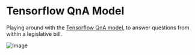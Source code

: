 # Tensorflow QnA Model

Playing around with the [Tensorflow QnA model](https://github.com/tensorflow/tfjs-models/blob/master/qna/README.md), to answer questions from within a legislative bill.


![Image](https://i.imgur.com/CR9jlUU.png)